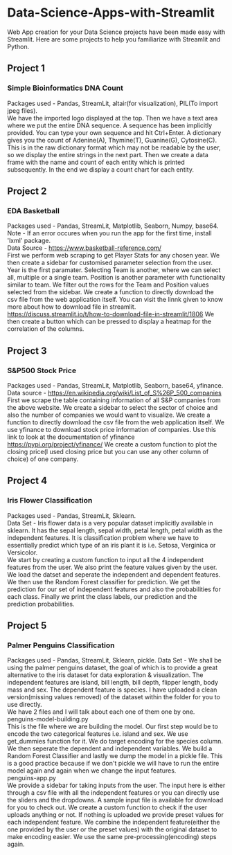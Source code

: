 # Data-Science-Apps-with-Streamlit
Web App creation for your Data Science projects have been made easy with Streamlit. Here are some projects to help you familiarize with Streamlit and Python.


## Project 1
### Simple Bioinformatics DNA Count
Packages used - Pandas, StreamLit, altair(for visualization), PIL(To import jpeg files).  
We have the imported logo displayed at the top. Then we have a text area where we put the entire DNA sequence. A sequence has been implicitly provided. You can type your own sequence and hit Ctrl+Enter.
A dictionary gives you the count of Adenine(A), Thymine(T), Guanine(G), Cytosine(C). This is in the raw dictionary format which may not be readable by the user, so we display the entire strings in the next part. Then we create a data frame with the name and count of each entity which is printed subsequently. In the end we display a count chart for each entity.

## Project 2
### EDA Basketball
Packages used - Pandas, StreamLit, Matplotlib, Seaborn, Numpy, base64.  
Note - If an error occures when you run the app for the first time, install 'lxml' package.  
Data Source - https://www.basketball-reference.com/  
First we perform web scraping to get Player Stats for any chosen year.
We then create a sidebar for customised parameter selection from the user. Year is the first paramater. Selecting Team is another, where we can select all, multiple or a single team. Position is another parameter with functionality similar to team.
We filter out the rows for the Team and Position values selected from the sidebar.
We create a function to directly download the csv file from the web application itself. You can visit the linnk given to know more about how to download file in streamlit.
https://discuss.streamlit.io/t/how-to-download-file-in-streamlit/1806
We then create a button which can be pressed to display a heatmap for the correlation of the columns.

## Project 3
### S&P500 Stock Price
Packages used - Pandas, StreamLit, Matplotlib, Seaborn, base64, yfinance.  
Data source - https://en.wikipedia.org/wiki/List_of_S%26P_500_companies  
First we scrape the table containing information of all S&P companies from the above website. We create a sidebar to select the sector of choice and also the number of companies we would want to visualize. We create a function to directly download the csv file from the web application itself. We use yfinance to download stock price information of companies. Use this link to look at the documentation of yfinance https://pypi.org/project/yfinance/
We create a custom function to plot the closing price(I used closing price but you can use any other column of choice) of one company.

## Project 4
### Iris Flower Classification
Packages used - Pandas, StreamLit, Sklearn.  
Data Set - Iris flower data is a very popular dataset implicitly available in sklearn. It has the sepal length, sepal width, petal length, petal width as the independent features. It is  classification problem where we have to essentially predict which type of an iris plant it is i.e. Setosa, Verginica or Versicolor.  
We start by creating a custom function to input all the 4 independent features from the user. We also print the feature values given by the user. We load the datset and seperate the independent and dependent features. We then use the Random Forest classifier for prediction. We get the prediction for our set of independent features and also the probabilities for each class. Finally we print the class labels, our prediction and the prediction probabilities.

## Project 5
### Palmer Penguins Classification
Packages used - Pandas, StreamLit, Sklearn, pickle. 
Data Set - We shall be using the palmer penguins dataset, the goal of which is to provide a great alternative to the iris dataset for data exploration & visualization. The independent features are island, bill length, bill depth, flipper length, body mass and sex. The dependent feature is species. I have uploaded a clean version(missing values removed) of the dataset within the folder for you to use directly.  
We have 2 files and I will talk about each one of them one by one.  
penguins-model-building.py  
This is the file where we are building the model. Our first step would be to encode the two categorical features i.e. island and sex. We use get_dummies function for it. We do target encoding for the species column. We then seperate the dependent and independent variables. We build a Random Forest Classifier and lastly we dump the model in a pickle file. This is a good practice because if we don't pickle we will have to run the entire model again and again when we change the input features.  
penguins-app.py  
We provide a sidebar for taking inputs from the user. The input here is either through a csv file with all the independent features or you can directly use the sliders and the dropdowns. A sample input file is available for download for you to check out. We create a custom function to check if the user uploads anything or not. If nothing is uploaded we provide preset values for each independent feature. We combine the independent feature(either the one provided by the user or the preset values) with the original dataset to make encoding easier. We use the same pre-processing(encoding) steps again.
